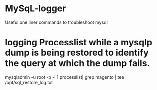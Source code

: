 # MySqL-logger
Useful one liner commands to troubleshoot mysql

# logging Processlist while a mysqlp dump is being restored to identify the query at which the dump fails. 

mysqladmin -u root -p -i 1 processlist| grep magento | tee /opt/sql_restore_log.txt
